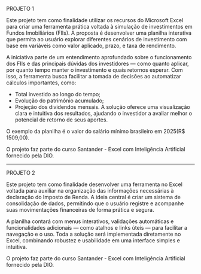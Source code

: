 PROJETO 1

Este projeto tem como finalidade utilizar os recursos do Microsoft Excel para criar uma ferramenta prática voltada à simulação de investimentos em Fundos Imobiliários (FIIs). A proposta é desenvolver uma planilha interativa que permita ao usuário explorar diferentes cenários de investimento com base em variáveis como valor aplicado, prazo, e taxa de rendimento.

A iniciativa parte de um entendimento aprofundado sobre o funcionamento dos FIIs e das principais dúvidas dos investidores — como quanto aplicar, por quanto tempo manter o investimento e quais retornos esperar. Com isso, a ferramenta busca facilitar a tomada de decisões ao automatizar cálculos importantes, como:
* Total investido ao longo do tempo;
* Evolução do patrimônio acumulado;
* Projeção dos dividendos mensais.
A solução oferece uma visualização clara e intuitiva dos resultados, ajudando o investidor a avaliar melhor o potencial de retorno de seus aportes.

O exemplo da planilha é o valor do salário mínimo brasileiro em 2025(R$ 1509,00).

O projeto faz parte do curso Santander - Excel com Inteligência Artificial fornecido pela DIO.

-----------------------------------------------------------------------------------------------------------------------------------------------------------------------------------
PROJETO 2

Este projeto tem como finalidade desenvolver uma ferramenta no Excel voltada para auxiliar na organização das informações necessárias à declaração do Imposto de Renda. A ideia central é criar um sistema de consolidação de dados, permitindo que o usuário registre e acompanhe suas movimentações financeiras de forma prática e segura.

A planilha contará com menus interativos, validações automáticas e funcionalidades adicionais — como atalhos e links úteis — para facilitar a navegação e o uso. Toda a solução será implementada diretamente no Excel, combinando robustez e usabilidade em uma interface simples e intuitiva.

O projeto faz parte do curso Santander - Excel com Inteligência Artificial fornecido pela DIO.
